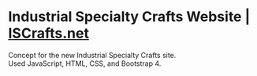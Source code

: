 # Industrial Specialty Crafts Website | [ISCrafts.net](https://www.iscrafts.net)
Concept for the new Industrial Specialty Crafts site.    
Used JavaScript, HTML, CSS, and Bootstrap 4.